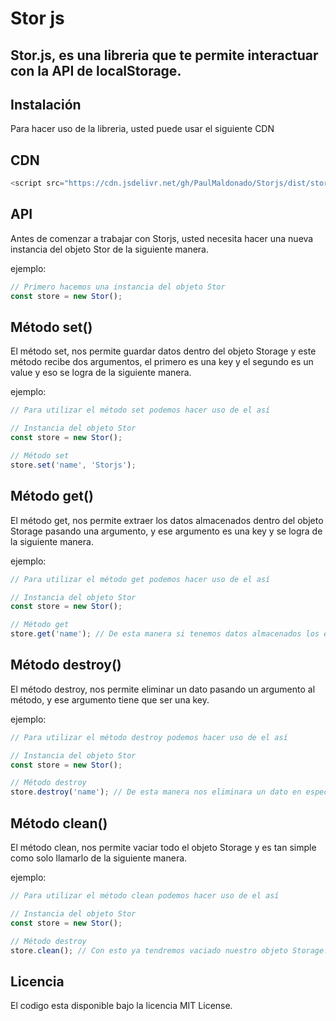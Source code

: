 # Stor js

## Stor.js, es una libreria que te permite interactuar con la API de localStorage.

## Instalación

Para hacer uso de la libreria, usted puede usar el siguiente CDN

## CDN
```javascript
<script src="https://cdn.jsdelivr.net/gh/PaulMaldonado/Storjs/dist/stor.min.js"></script>
```

## API

Antes de comenzar a trabajar con Storjs, usted necesita hacer una nueva instancia del objeto Stor de la siguiente manera.

ejemplo:

```javascript
// Primero hacemos una instancia del objeto Stor
const store = new Stor();
```

## Método set()

El método set, nos permite guardar datos dentro del objeto Storage y este método recibe dos argumentos, el primero es una key y el segundo es un value y eso se logra de la siguiente manera.

ejemplo:

```javascript
// Para utilizar el método set podemos hacer uso de el así

// Instancia del objeto Stor
const store = new Stor();

// Método set
store.set('name', 'Storjs');
```

## Método get()

El método get, nos permite extraer los datos almacenados dentro del objeto Storage pasando una argumento, y ese argumento es una key y se logra de la siguiente manera.

ejemplo:

```javascript
// Para utilizar el método get podemos hacer uso de el así

// Instancia del objeto Stor
const store = new Stor();

// Método get
store.get('name'); // De esta manera si tenemos datos almacenados los extraera
```

## Método destroy()

El método destroy, nos permite eliminar un dato pasando un argumento al método, y ese argumento tiene que ser una key.

ejemplo:


```javascript
// Para utilizar el método destroy podemos hacer uso de el así

// Instancia del objeto Stor
const store = new Stor();

// Método destroy
store.destroy('name'); // De esta manera nos eliminara un dato en especifico, que contenga esa key
```

## Método clean()

El método clean, nos permite vaciar todo el objeto Storage y es tan simple como solo llamarlo de la siguiente manera.

ejemplo:

```javascript
// Para utilizar el método clean podemos hacer uso de el así

// Instancia del objeto Stor
const store = new Stor();

// Método destroy
store.clean(); // Con esto ya tendremos vaciado nuestro objeto Storage. 
```

## Licencia

El codigo esta disponible bajo la licencia MIT License.